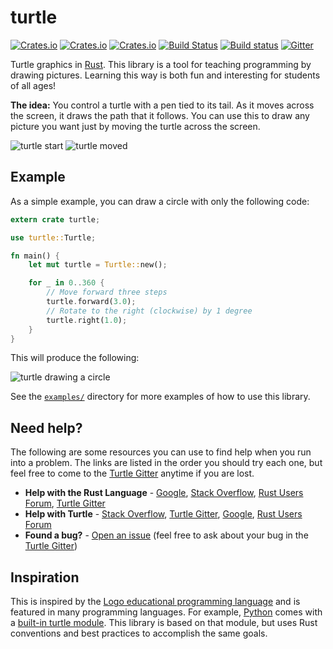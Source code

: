 # turtle

[![Crates.io](https://img.shields.io/crates/v/turtle.svg)](https://crates.io/crates/turtle)
[![Crates.io](https://img.shields.io/crates/l/turtle.svg)](https://crates.io/crates/turtle)
[![Crates.io](https://img.shields.io/crates/d/turtle.svg)](https://crates.io/crates/turtle)
[![Build Status](https://travis-ci.org/sunjay/turtle.svg?branch=master)](https://travis-ci.org/sunjay/turtle)
[![Build status](https://ci.appveyor.com/api/projects/status/scg3x6ti49o8sdii/branch/master?svg=true)](https://ci.appveyor.com/project/sunjay/turtle/branch/master)
[![Gitter](https://img.shields.io/gitter/room/nwjs/nw.js.svg)](https://gitter.im/rust-turtle/discuss)

Turtle graphics in [Rust][rust]. This library is a tool for teaching programming
by drawing pictures. Learning this way is both fun and interesting for students
of all ages!

**The idea:** You control a turtle with a pen tied to its tail. As it moves
across the screen, it draws the path that it follows. You can use this to draw
any picture you want just by moving the turtle across the screen.

![turtle start](https://github.com/sunjay/turtle/raw/master/turtle1.png)
![turtle moved](https://github.com/sunjay/turtle/raw/master/turtle2.png)

## Example

As a simple example, you can draw a circle with only the following code:

```rust
extern crate turtle;

use turtle::Turtle;

fn main() {
    let mut turtle = Turtle::new();

    for _ in 0..360 {
        // Move forward three steps
        turtle.forward(3.0);
        // Rotate to the right (clockwise) by 1 degree
        turtle.right(1.0);
    }
}
```

This will produce the following:

![turtle drawing a circle](https://github.com/sunjay/turtle/raw/master/turtle_circle.gif)

See the [`examples/`](https://github.com/sunjay/turtle/raw/master/examples) directory for more examples of how to use this
library.

## Need help?

The following are some resources you can use to find help when you run into a
problem. The links are listed in the order you should try each one, but feel
free to come to the [Turtle Gitter] anytime if you are lost.

* **Help with the Rust Language** - [Google], [Stack Overflow], [Rust Users Forum], [Turtle Gitter]
* **Help with Turtle** - [Stack Overflow], [Turtle Gitter], [Google], [Rust Users Forum]
* **Found a bug?** - [Open an issue][issues] (feel free to ask about your bug in the [Turtle Gitter])

[Google]: http://google.com/
[Stack Overflow]: https://stackoverflow.com/
[Rust Users Forum]: https://users.rust-lang.org/
[Turtle Gitter]: https://gitter.im/rust-turtle/discuss
[issues]: https://github.com/sunjay/turtle/issues

## Inspiration

This is inspired by the [Logo educational programming language][logo-lang] and
is featured in many programming languages. For example, [Python][python] comes
with a [built-in turtle module][turtle-py]. This library is based on that
module, but uses Rust conventions and best practices to accomplish the same
goals.

[rust]: https://www.rust-lang.org/
[logo-lang]: https://en.wikipedia.org/wiki/Logo_(programming_language)
[python]: https://www.python.org/
[turtle-py]: https://docs.python.org/2/library/turtle.html
